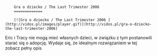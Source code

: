 
        Gra o dziecko / The Last Trimester 2006 
        =============
        
        [![Gra o dziecko / The Last Trimester 2006 ](http://vidos.pl/images/player.gif)](http://vidos.pl/gra-o-dziecko-the-last-trimester-2006)
        
        
 Eric i Tracy nie mogą mieć własnych dzieci, w związku z tym postanowili starać się o adopcję. Wydaje się, że idealnym rozwiązaniem w tej zobacz pełny opis
    